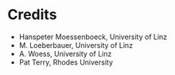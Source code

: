 # Credits

- Hanspeter Moessenboeck, University of Linz
- M. Loeberbauer, University of Linz
- A. Woess, University of Linz
- Pat Terry, Rhodes University
